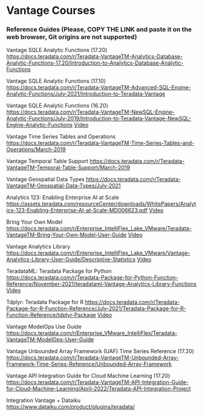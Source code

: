 # Vantage Courses

### Reference Guides (Please, COPY THE LINK and paste it on the web browser, Git origins are not supported)

Vantage SQLE Analytic Functions (17.20)
https://docs.teradata.com/r/Teradata-VantageTM-Analytics-Database-Analytic-Functions-17.20/Introduction-to-Analytics-Database-Analytic-Functions


Vantage SQLE Analytic Functions (17.10)
https://docs.teradata.com/r/Teradata-VantageTM-Advanced-SQL-Engine-Analytic-Functions/July-2021/Introduction-to-Teradata-Vantage


Vantage SQLE Analytic Functions (16.20)
https://docs.teradata.com/r/Teradata-VantageTM-NewSQL-Engine-Analytic-Functions/July-2019/Introduction-to-Teradata-Vantage-NewSQL-Engine-Analytic-Functions
[Video](https://www.youtube.com/watch?v=aUfjkOlQrLs)


Vantage Time Series Tables and Operations
https://docs.teradata.com/r/Teradata-VantageTM-Time-Series-Tables-and-Operations/March-2019


Vantage Temporal Table Support
https://docs.teradata.com/r/Teradata-VantageTM-Temporal-Table-Support/March-2019


Vantage Geospatial Data Types
https://docs.teradata.com/r/Teradata-VantageTM-Geospatial-Data-Types/July-2021


Analytics 123: Enabling Enterprise AI at Scale
https://assets.teradata.com/resourceCenter/downloads/WhitePapers/Analytics-123-Enabling-Enterprise-AI-at-Scale-MD006623.pdf
[Video](https://www.youtube.com/watch?v=-UKK_KRGt9I)


Bring Your Own Model
https://docs.teradata.com/r/Enterprise_IntelliFlex_Lake_VMware/Teradata-VantageTM-Bring-Your-Own-Model-User-Guide
[Video](https://www.youtube.com/watch?v=grq37uW0pxM)


Vantage Analytics Library
https://docs.teradata.com/r/Enterprise_IntelliFlex_Lake_VMware/Vantage-Analytics-Library-User-Guide/Descriptive-Statistics
[Video](https://www.youtube.com/watch?v=qxNw6sM0amg)


TeradataML: Teradata Package for Python
https://docs.teradata.com/r/Teradata-Package-for-Python-Function-Reference/November-2021/teradataml-Vantage-Analytics-Library-Functions
[Video](https://www.youtube.com/watch?v=YK_x4y52ffc)


Tdplyr: Teradata Package for R
https://docs.teradata.com/r/Teradata-Package-for-R-Function-Reference/July-2021/Teradata-Package-for-R-Function-Reference/tdplyr-Package
[Video](https://www.youtube.com/watch?v=gPrUzlsFIJI)


Vantage ModelOps Use Guide
https://docs.teradata.com/r/Enterprise_VMware_IntelliFlex/Teradata-VantageTM-ModelOps-User-Guide


Vantage Unbounded Array Framework (UAF) Time Series Reference (17.20)
https://docs.teradata.com/r/Teradata-VantageTM-Unbounded-Array-Framework-Time-Series-Reference/Unbounded-Array-Framework


Vantage API Integration Guide for Cloud Machine Learning (17.20)
https://docs.teradata.com/r/Teradata-VantageTM-API-Integration-Guide-for-Cloud-Machine-Learning/April-2022/Teradata-API-Integration-Project

Integration Vantage + Dataiku
https://www.dataiku.com/product/plugins/teradata/
